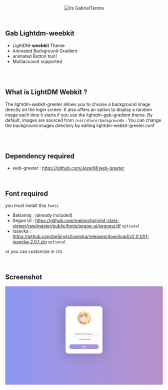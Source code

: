 <br>
<p align="center">
  <img src="https://i.imgur.com/3lzaO71.png" alt="its GabrielTenma" width="500" height="400">
</p>
<br>


## Gab Lightdm-weebkit
- LightDM-<b>weebkit</b> Theme
- Animated Background Gradient
- animated Button too!!
- Multiaccount supported

<br>
<br>

## What is LightDM Webkit ?
The lightdm-webkit-greeter allows you to choose a background image directly on the login screen. It also offers an option to display a random image each time it starts if you use the lightdm-gab-gradient theme. 
By default, images are sourced from `/usr/share/backgrounds` . You can change the background images directory by editing lightdm-webkit-greeter.conf

<br>

<!-- ## Installation
Instructions will differ for every platform, but I can tell you how to install it on `Xubuntu`

1. Install and enable `lightdm` and `web-greeter`
2. In the terminal, navigate to `/usr/share/web-greeter/themes/`
3. Clone this repository here, it should create a folder called `lightdm-gab-gradient`
4. Enable the theme in your `/etc/lightdm/lightdm-webkit-greeter.conf`
5. Replace lightdm-gtk to lightdm-webkit in your `/usr/share/lightdm/lightdm.conf.d/60-lightdm-gtk-greeter.conf`
6. change line code `greeter-session=lightdm-gtk-greeter` to `greeter-session=lightdm-webkit-greeter`
 -->
<br>

## Dependency required
 - web-greeter : https://github.com/JezerM/web-greeter

<br>

## Font required
you must install this `fonts`

- Balsamiq : (already included)
- Segoe UI : https://github.com/meloncholy/mt-stats-viewer/raw/master/public/fonts/segoe-ui/segoeui.ttf `optional`
- iosevka  : https://github.com/be5invis/Iosevka/releases/download/v2.0.1/01-iosevka-2.0.1.zip `optional`

or you can customize in `CSS`

<br>

## Screenshot 
![](https://raw.githubusercontent.com/GabrielTenma/lightdm-gab-gradient/master/.skrinsutan/Screen%20Shot%202021-08-24%20at%2010.28.50%20PM%20%E3%82%AC%E3%83%B4.png)
